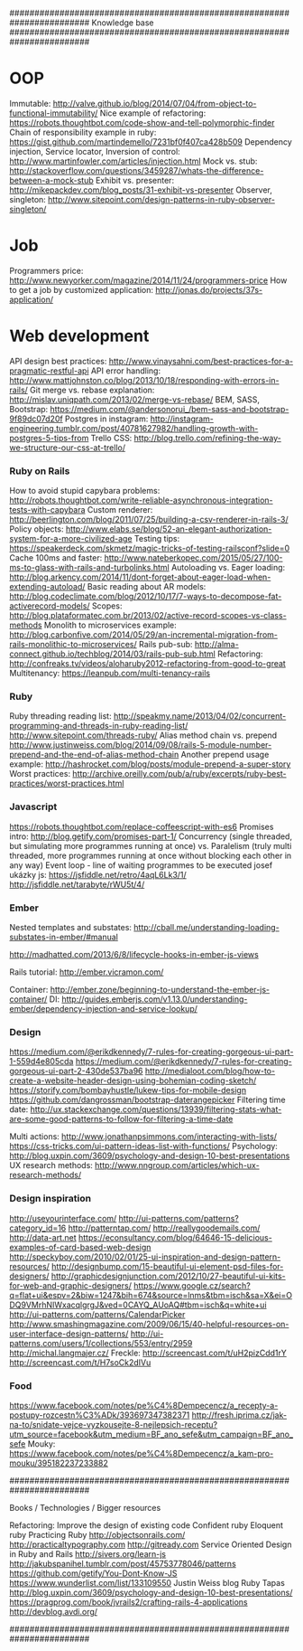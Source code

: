 ########################################################################
  Knowledge base
########################################################################

# OOP
Immutable: http://valve.github.io/blog/2014/07/04/from-object-to-functional-immutability/
Nice example of refactoring: https://robots.thoughtbot.com/code-show-and-tell-polymorphic-finder
Chain of responsibility example in ruby: https://gist.github.com/martindemello/7231bf0f407ca428b509
Dependency injection, Service locator, Inversion of control: http://www.martinfowler.com/articles/injection.html
Mock vs. stub: http://stackoverflow.com/questions/3459287/whats-the-difference-between-a-mock-stub
Exhibit vs. presenter: http://mikepackdev.com/blog_posts/31-exhibit-vs-presenter
Observer, singleton: http://www.sitepoint.com/design-patterns-in-ruby-observer-singleton/

# Job
Programmers price: http://www.newyorker.com/magazine/2014/11/24/programmers-price
How to get a job by customized application: http://jonas.do/projects/37s-application/

# Web development
API design best practices: http://www.vinaysahni.com/best-practices-for-a-pragmatic-restful-api
API error handling: http://www.mattjohnston.co/blog/2013/10/18/responding-with-errors-in-rails/
Git merge vs. rebase explanation: http://mislav.uniqpath.com/2013/02/merge-vs-rebase/
BEM, SASS, Bootstrap: https://medium.com/@andersonorui_/bem-sass-and-bootstrap-9f89dc07d20f
Postgres in instagram: http://instagram-engineering.tumblr.com/post/40781627982/handling-growth-with-postgres-5-tips-from
Trello CSS: http://blog.trello.com/refining-the-way-we-structure-our-css-at-trello/

### Ruby on Rails
How to avoid stupid capybara problems: http://robots.thoughtbot.com/write-reliable-asynchronous-integration-tests-with-capybara
Custom renderer: http://beerlington.com/blog/2011/07/25/building-a-csv-renderer-in-rails-3/
Policy objects: http://www.elabs.se/blog/52-an-elegant-authorization-system-for-a-more-civilized-age
Testing tips: https://speakerdeck.com/skmetz/magic-tricks-of-testing-railsconf?slide=0
Cache 100ms and faster: http://www.nateberkopec.com/2015/05/27/100-ms-to-glass-with-rails-and-turbolinks.html
Autoloading vs. Eager loading: http://blog.arkency.com/2014/11/dont-forget-about-eager-load-when-extending-autoload/
Basic reading about AR models: http://blog.codeclimate.com/blog/2012/10/17/7-ways-to-decompose-fat-activerecord-models/
Scopes: http://blog.plataformatec.com.br/2013/02/active-record-scopes-vs-class-methods
Monolith to microservices example: http://blog.carbonfive.com/2014/05/29/an-incremental-migration-from-rails-monolithic-to-microservices/
Rails pub-sub: http://alma-connect.github.io/techblog/2014/03/rails-pub-sub.html
Refactoring: http://confreaks.tv/videos/aloharuby2012-refactoring-from-good-to-great
Multitenancy: https://leanpub.com/multi-tenancy-rails

### Ruby
Ruby threading reading list: http://speakmy.name/2013/04/02/concurrent-programming-and-threads-in-ruby-reading-list/ http://www.sitepoint.com/threads-ruby/
Alias method chain vs. prepend http://www.justinweiss.com/blog/2014/09/08/rails-5-module-number-prepend-and-the-end-of-alias-method-chain
Another prepend usage example: http://hashrocket.com/blog/posts/module-prepend-a-super-story
Worst practices: http://archive.oreilly.com/pub/a/ruby/excerpts/ruby-best-practices/worst-practices.html

### Javascript
https://robots.thoughtbot.com/replace-coffeescript-with-es6
Promises intro: http://blog.getify.com/promises-part-1/
Concurrency (single threaded, but simulating more programmes running at once) vs. 
Paralelism (truly multi threaded, more programmes running at once without blocking each other in any way)
Event loop - line of waiting programmes to be executed
josef ukázky js: https://jsfiddle.net/retro/4aqL6Lk3/1/ http://jsfiddle.net/tarabyte/rWU5t/4/




### Ember

Nested templates and substates: http://cball.me/understanding-loading-substates-in-ember/#manual

http://madhatted.com/2013/6/8/lifecycle-hooks-in-ember-js-views

Rails tutorial: http://ember.vicramon.com/

Container: http://ember.zone/beginning-to-understand-the-ember-js-container/
DI: http://guides.emberjs.com/v1.13.0/understanding-ember/dependency-injection-and-service-lookup/

### Design

https://medium.com/@erikdkennedy/7-rules-for-creating-gorgeous-ui-part-1-559d4e805cda
https://medium.com/@erikdkennedy/7-rules-for-creating-gorgeous-ui-part-2-430de537ba96
http://medialoot.com/blog/how-to-create-a-website-header-design-using-bohemian-coding-sketch/
https://storify.com/bombayhustle/lukew-tips-for-mobile-design
https://github.com/dangrossman/bootstrap-daterangepicker
Filtering time date: http://ux.stackexchange.com/questions/13939/filtering-stats-what-are-some-good-patterns-to-follow-for-filtering-a-time-date

Multi actions: http://www.jonathanpsimmons.com/interacting-with-lists/ https://css-tricks.com/ui-pattern-ideas-list-with-functions/
Psychology: http://blog.uxpin.com/3609/psychology-and-design-10-best-presentations
UX research methods: http://www.nngroup.com/articles/which-ux-research-methods/

### Design inspiration

http://useyourinterface.com/
http://ui-patterns.com/patterns?category_id=16
http://patterntap.com/
http://reallygoodemails.com/
http://data-art.net
https://econsultancy.com/blog/64646-15-delicious-examples-of-card-based-web-design
http://speckyboy.com/2010/02/01/25-ui-inspiration-and-design-pattern-resources/
http://designbump.com/15-beautiful-ui-element-psd-files-for-designers/
http://graphicdesignjunction.com/2012/10/27-beautiful-ui-kits-for-web-and-graphic-designers/
https://www.google.cz/search?q=flat+ui&espv=2&biw=1247&bih=674&source=lnms&tbm=isch&sa=X&ei=ODQ9VMrhNIWxacqlgrgJ&ved=0CAYQ_AUoAQ#tbm=isch&q=white+ui
http://ui-patterns.com/patterns/CalendarPicker
http://www.smashingmagazine.com/2009/06/15/40-helpful-resources-on-user-interface-design-patterns/
http://ui-patterns.com/users/1/collections/553/entry/2959
http://michal.langmajer.cz/
Freckle: http://screencast.com/t/uH2pizCdd1rY http://screencast.com/t/H7soCk2dIVu



### Food
https://www.facebook.com/notes/pe%C4%8Dempecencz/a_recepty-a-postupy-rozcestn%C3%ADk/393697347382371
http://fresh.iprima.cz/jak-na-to/snidate-vejce-vyzkousejte-8-nejlepsich-receptu?utm_source=facebook&utm_medium=BF_ano_sefe&utm_campaign=BF_ano_sefe
Mouky: https://www.facebook.com/notes/pe%C4%8Dempecencz/a_kam-pro-mouku/395182237233882


########################################################################

Books / Technologies / Bigger resources

Refactoring: Improve the design of existing code
Confident ruby
Eloquent ruby
Practicing Ruby
http://objectsonrails.com/
http://practicaltypography.com
http://gitready.com
Service Oriented Design in Ruby and Rails
http://sivers.org/learn-js
http://jakubspanihel.tumblr.com/post/45753778046/patterns
https://github.com/getify/You-Dont-Know-JS
https://www.wunderlist.com/list/133109550
Justin Weiss blog
Ruby Tapas
http://blog.uxpin.com/3609/psychology-and-design-10-best-presentations/
https://pragprog.com/book/jvrails2/crafting-rails-4-applications
http://devblog.avdi.org/

########################################################################
